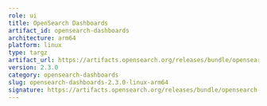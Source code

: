 ```yaml
---
role: ui
title: OpenSearch Dashboards
artifact_id: opensearch-dashboards
architecture: arm64
platform: linux
type: targz
artifact_url: https://artifacts.opensearch.org/releases/bundle/opensearch-dashboards/2.3.0/opensearch-dashboards-2.3.0-linux-arm64.tar.gz
version: 2.3.0
category: opensearch-dashboards
slug: opensearch-dashboards-2.3.0-linux-arm64
signature: https://artifacts.opensearch.org/releases/bundle/opensearch-dashboards/2.3.0/opensearch-dashboards-2.3.0-linux-arm64.tar.gz.sig
---
```


